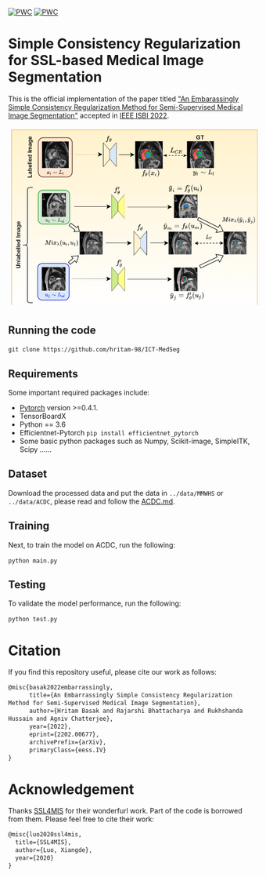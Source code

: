 [![PWC](https://img.shields.io/endpoint.svg?url=https://paperswithcode.com/badge/an-embarrassingly-simple-consistency/semi-supervised-medical-image-segmentation-on-1)](https://paperswithcode.com/sota/semi-supervised-medical-image-segmentation-on-1?p=an-embarrassingly-simple-consistency)
[![PWC](https://img.shields.io/endpoint.svg?url=https://paperswithcode.com/badge/an-embarrassingly-simple-consistency/semi-supervised-medical-image-segmentation-on)](https://paperswithcode.com/sota/semi-supervised-medical-image-segmentation-on?p=an-embarrassingly-simple-consistency)
# Simple Consistency Regularization for SSL-based Medical Image Segmentation
This is the official implementation of the paper titled ["An Embarassingly Simple Consistency Regularization Method for Semi-Supervised Medical Image Segmentation"](https://arxiv.org/abs/2202.00677) accepted in [IEEE ISBI 2022](https://biomedicalimaging.org/2022/).

<img src="/ICT-MedSeg-Overall.png" style="margin: 6px;">

## Running the code

`git clone https://github.com/hritam-98/ICT-MedSeg`

## Requirements
Some important required packages include:
* [Pytorch](https://pytorch.org/) version >=0.4.1.
* TensorBoardX
* Python == 3.6 
* Efficientnet-Pytorch `pip install efficientnet_pytorch`
* Some basic python packages such as Numpy, Scikit-image, SimpleITK, Scipy ......

## Dataset
Download the processed data and put the data in `../data/MMWHS` or `../data/ACDC`, please read and follow the [ACDC.md](https://github.com/hritam-98/ICT-MedSeg/blob/main/ACDC.md).

## Training

Next, to train the model on ACDC, run the following:

`python main.py `

## Testing

To validate the model performance, run the following:

`python test.py`

# Citation
If you find this repository useful, please cite our work as follows:
```
@misc{basak2022embarrassingly,
      title={An Embarrassingly Simple Consistency Regularization Method for Semi-Supervised Medical Image Segmentation}, 
      author={Hritam Basak and Rajarshi Bhattacharya and Rukhshanda Hussain and Agniv Chatterjee},
      year={2022},
      eprint={2202.00677},
      archivePrefix={arXiv},
      primaryClass={eess.IV}
}
```

# Acknowledgement
Thanks [SSL4MIS](https://github.com/HiLab-git/SSL4MIS) for their wonderfurl work. Part of the code is borrowed from them. Please feel free to cite their work:
```
@misc{luo2020ssl4mis,
  title={SSL4MIS},
  author={Luo, Xiangde},
  year={2020}
}

```
